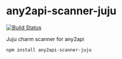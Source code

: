 # any2api-scanner-juju

[![Build Status](https://travis-ci.org/any2api/any2api-scanner-juju.svg?branch=master)](https://travis-ci.org/any2api/any2api-scanner-juju)

Juju charm scanner for any2api

    npm install any2api-scanner-juju
